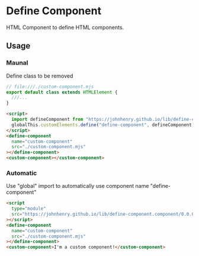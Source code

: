 # Define Component

HTML Component to define HTML components.

## Usage

### Maunal

Define class to be removed

```js
// file:///./custom-component.mjs
export default class extends HTMLElement {
  ///...
}
```

```html
<script>
  import defineComponent from "https://johnhenry.github.io/lib/define-component.component/0.0.0/index.mjs";
  globalThis.customElements.define("define-component", defineComponent);
</script>
<define-component
  name="custom-component"
  src="./custom-component.mjs"
></define-component>
<custom-component></custom-component>
```

### Automatic

Use "global" import to automatically use component name "define-component"

```html
<script
  type="module"
  src="https://johnhenry.github.io/lib/define-component.component/0.0.0/global.mjs"
></script>
<define-component
  name="custom-component"
  src="./custom-component.mjs"
></define-component>
<custom-component>I'm a custom component!</custom-component>
```

